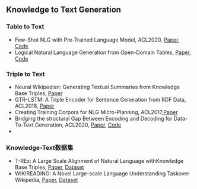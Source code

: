 ## Knowledge to Text Generation

### Table to Text
* Few-Shot NLG with Pre-Trained Language Model, ACL2020, [Paper](https://arxiv.org/abs/1904.09521), [Code](https://github.com/pvougiou/Neural-Wikipedian)
* Logical Natural Language Generation from Open-Domain Tables, [Paper](https://arxiv.org/abs/2004.10404), [Code](https://github.com/wenhuchen/LogicNLG)

### Triple to Text
* Neural Wikipedian: Generating Textual Summaries from Knowledge Base Triples, [Paper](https://arxiv.org/abs/1711.00155)
* GTR-LSTM: A Triple Encoder for Sentence Generation from RDF Data, ACL2018, [Paper](https://www.aclweb.org/anthology/P18-1151.pdf)
* Creating Training Corpora for NLG Micro-Planning, ACL2017,[Paper](https://www.aclweb.org/anthology/P17-1017.pdf)
* Bridging the structural Gap Between Encoding and Decoding for Data-To-Text Generation, ACL2020, [Paper](https://www.aclweb.org/anthology/2020.acl-main.224.pdf), [Code](https://github.com/zhaochaocs/DualEnc)
* 

### Knowledge-Text数据集
* T-REx: A Large Scale Alignment of Natural Language withKnowledge Base Triples, [Paper](https://www.aclweb.org/anthology/L18-1544.pdf), [Dataset](https://w3id.org/t-rex)
* WIKIREADING: A Novel Large-scale Language Understanding Taskover Wikipedia, [Paper](https://www.aclweb.org/anthology/P16-1145.pdf), [Dataset](http://goo.gl/wikireading)

